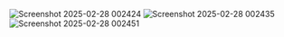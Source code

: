 ![Screenshot 2025-02-28 002424](https://github.com/user-attachments/assets/8ec6ba31-df96-4a1b-a574-1e807a58510c)
![Screenshot 2025-02-28 002435](https://github.com/user-attachments/assets/97ab94b5-0c17-4e4e-8e28-bdaa3b3aba97)
![Screenshot 2025-02-28 002451](https://github.com/user-attachments/assets/b20a7fcd-384f-4afe-a08b-bea0badc7e0b)
